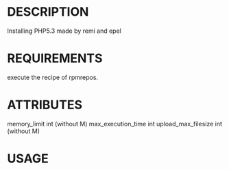 DESCRIPTION
===========
Installing PHP5.3 made by remi and epel

REQUIREMENTS
===========
execute the recipe of rpmrepos.

ATTRIBUTES
===========
memory_limit          int (without M)
max_execution_time    int
upload_max_filesize   int (without M)

USAGE
===========

